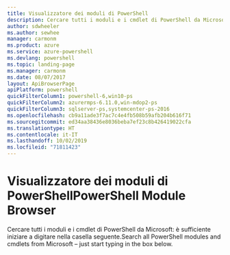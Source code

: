 ```yaml
---
title: Visualizzatore dei moduli di PowerShell
description: Cercare tutti i moduli e i cmdlet di PowerShell da Microsoft
author: sdwheeler
ms.author: sewhee
manager: carmonm
ms.product: azure
ms.service: azure-powershell
ms.devlang: powershell
ms.topic: landing-page
ms.manager: carmonm
ms.date: 08/07/2017
layout: ApiBrowserPage
apiPlatform: powershell
quickFilterColumn1: powershell-6,win10-ps
quickFilterColumn2: azurermps-6.11.0,win-mdop2-ps
quickFilterColumn3: sqlserver-ps,systemcenter-ps-2016
ms.openlocfilehash: cb9a11ade3f7ac7c4e4fb508b59afb204b616f71
ms.sourcegitcommit: ed34aa38436e8036beba7ef23c8b426419022cfa
ms.translationtype: HT
ms.contentlocale: it-IT
ms.lasthandoff: 10/02/2019
ms.locfileid: "71811423"
---
```

# <a name="powershell-module-browser"></a><span data-ttu-id="cd6e3-103">Visualizzatore dei moduli di PowerShell</span><span class="sxs-lookup"><span data-stu-id="cd6e3-103">PowerShell Module Browser</span></span>

<span data-ttu-id="cd6e3-104">Cercare tutti i moduli e i cmdlet di PowerShell da Microsoft: è sufficiente iniziare a digitare nella casella seguente.</span><span class="sxs-lookup"><span data-stu-id="cd6e3-104">Search all PowerShell modules and cmdlets from Microsoft – just start typing in the box below.</span></span>
